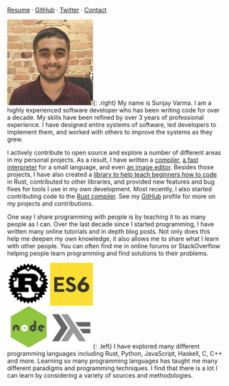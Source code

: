 [Resume](/resume) &middot; [GitHub] &middot; [Twitter] &middot; [Contact](/contact)

![Sunjay Varma](/assets/images/me.png){: .right} My name is Sunjay Varma. I am a
highly experienced software developer who has been writing code for over a
decade. My skills have been refined by over 3 years of professional experience.
I have designed entire systems of software, led developers to implement them,
and worked with others to improve the systems as they grew.

I actively contribute to open source and explore a number of different areas in
my personal projects. As a result, I have written a [compiler][brain], [a fast
interpreter][brainfuck] for a small language, and even [an image editor][rhino].
Besides those projects, I have also created a [library to help teach beginners
how to code][turtle] in Rust, contributed to other libraries, and provided new
features and bug fixes for tools I use in my own development. Most recently, I
also started contributing code to the [Rust compiler][rustc]. See my [GitHub]
profile for more on my projects and contributions.

One way I share programming with people is by teaching it to as many people as I
can. Over the last decade since I started programming, I have written many
online tutorials and in depth blog posts. Not only does this help me deepen my
own knowledge, it also allows me to share what I learn with other people. You
can often find me in online forums or StackOverflow helping people learn
programming and find solutions to their problems.

![Many languages](/assets/images/languages.png){: .left} I have explored many
different programming languages including Rust, Python, JavaScript, Haskell, C,
C++ and more. Learning so many programming languages has taught me many
different paradigms and programming techniques. I find that there is a lot I can
learn by considering a variety of sources and methodologies.

[GitHub]: https://github.com/sunjay/
[Twitter]: https://twitter.com/sunjay03/
[brain]: https://github.com/brain-lang/brain
[brainfuck]: https://github.com/brain-lang/brainfuck
[rhino]: https://github.com/RhinoEditor/rhino
[rustc]: https://github.com/rust-lang/rust
[turtle]: https://github.com/sunjay/turtle
